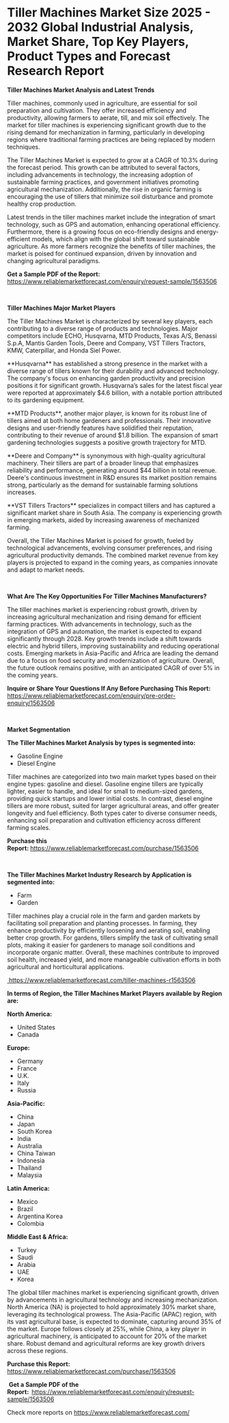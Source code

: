 <p><h1>Tiller Machines Market Size 2025 - 2032 Global Industrial Analysis, Market Share, Top Key Players, Product Types and Forecast Research Report</h1></p><p><strong>Tiller Machines Market Analysis and Latest Trends</strong></p>
<p><p>Tiller machines, commonly used in agriculture, are essential for soil preparation and cultivation. They offer increased efficiency and productivity, allowing farmers to aerate, till, and mix soil effectively. The market for tiller machines is experiencing significant growth due to the rising demand for mechanization in farming, particularly in developing regions where traditional farming practices are being replaced by modern techniques.</p><p>The Tiller Machines Market is expected to grow at a CAGR of 10.3% during the forecast period. This growth can be attributed to several factors, including advancements in technology, the increasing adoption of sustainable farming practices, and government initiatives promoting agricultural mechanization. Additionally, the rise in organic farming is encouraging the use of tillers that minimize soil disturbance and promote healthy crop production.</p><p>Latest trends in the tiller machines market include the integration of smart technology, such as GPS and automation, enhancing operational efficiency. Furthermore, there is a growing focus on eco-friendly designs and energy-efficient models, which align with the global shift toward sustainable agriculture. As more farmers recognize the benefits of tiller machines, the market is poised for continued expansion, driven by innovation and changing agricultural paradigms.</p></p>
<p><strong>Get a Sample PDF of the Report:&nbsp;</strong> <a href="https://www.reliablemarketforecast.com/enquiry/request-sample/1563506?utm_campaign=2781&utm_medium=2&utm_source=Github&utm_content=ia&utm_term=11042025&utm_id=tiller-machines">https://www.reliablemarketforecast.com/enquiry/request-sample/1563506</a></p>
<p>&nbsp;</p>
<p><strong>Tiller Machines Major Market Players</strong></p>
<p><p>The Tiller Machines Market is characterized by several key players, each contributing to a diverse range of products and technologies. Major competitors include ECHO, Husqvarna, MTD Products, Texas A/S, Benassi S.p.A, Mantis Garden Tools, Deere and Company, VST Tillers Tractors, KMW, Caterpillar, and Honda Siel Power.</p><p>**Husqvarna** has established a strong presence in the market with a diverse range of tillers known for their durability and advanced technology. The company's focus on enhancing garden productivity and precision positions it for significant growth. Husqvarna’s sales for the latest fiscal year were reported at approximately $4.6 billion, with a notable portion attributed to its gardening equipment.</p><p>**MTD Products**, another major player, is known for its robust line of tillers aimed at both home gardeners and professionals. Their innovative designs and user-friendly features have solidified their reputation, contributing to their revenue of around $1.8 billion. The expansion of smart gardening technologies suggests a positive growth trajectory for MTD.</p><p>**Deere and Company** is synonymous with high-quality agricultural machinery. Their tillers are part of a broader lineup that emphasizes reliability and performance, generating around $44 billion in total revenue. Deere's continuous investment in R&D ensures its market position remains strong, particularly as the demand for sustainable farming solutions increases.</p><p>**VST Tillers Tractors** specializes in compact tillers and has captured a significant market share in South Asia. The company is experiencing growth in emerging markets, aided by increasing awareness of mechanized farming.</p><p>Overall, the Tiller Machines Market is poised for growth, fueled by technological advancements, evolving consumer preferences, and rising agricultural productivity demands. The combined market revenue from key players is projected to expand in the coming years, as companies innovate and adapt to market needs.</p></p>
<p>&nbsp;</p>
<p><strong>What Are The Key Opportunities For Tiller Machines Manufacturers?</strong></p>
<p><p>The tiller machines market is experiencing robust growth, driven by increasing agricultural mechanization and rising demand for efficient farming practices. With advancements in technology, such as the integration of GPS and automation, the market is expected to expand significantly through 2028. Key growth trends include a shift towards electric and hybrid tillers, improving sustainability and reducing operational costs. Emerging markets in Asia-Pacific and Africa are leading the demand due to a focus on food security and modernization of agriculture. Overall, the future outlook remains positive, with an anticipated CAGR of over 5% in the coming years.</p></p>
<p><strong>Inquire or Share Your Questions If Any Before Purchasing This Report:</strong> <a href="https://www.reliablemarketforecast.com/enquiry/pre-order-enquiry/1563506?utm_campaign=2781&utm_medium=2&utm_source=Github&utm_content=ia&utm_term=11042025&utm_id=tiller-machines">https://www.reliablemarketforecast.com/enquiry/pre-order-enquiry/1563506</a></p>
<p>&nbsp;</p>
<p><strong>Market Segmentation</strong></p>
<p><strong>The Tiller Machines Market Analysis by types is segmented into:</strong></p>
<p><ul><li>Gasoline Engine</li><li>Diesel Engine</li></ul></p>
<p><p>Tiller machines are categorized into two main market types based on their engine types: gasoline and diesel. Gasoline engine tillers are typically lighter, easier to handle, and ideal for small to medium-sized gardens, providing quick startups and lower initial costs. In contrast, diesel engine tillers are more robust, suited for larger agricultural areas, and offer greater longevity and fuel efficiency. Both types cater to diverse consumer needs, enhancing soil preparation and cultivation efficiency across different farming scales.</p></p>
<p><strong>Purchase this Report:&nbsp;</strong><a href="https://www.reliablemarketforecast.com/purchase/1563506?utm_campaign=2781&utm_medium=2&utm_source=Github&utm_content=ia&utm_term=11042025&utm_id=tiller-machines">https://www.reliablemarketforecast.com/purchase/1563506</a></p>
<p>&nbsp;</p>
<p><strong>The Tiller Machines Market Industry Research by Application is segmented into:</strong></p>
<p><ul><li>Farm</li><li>Garden</li></ul></p>
<p><p>Tiller machines play a crucial role in the farm and garden markets by facilitating soil preparation and planting processes. In farming, they enhance productivity by efficiently loosening and aerating soil, enabling better crop growth. For gardens, tillers simplify the task of cultivating small plots, making it easier for gardeners to manage soil conditions and incorporate organic matter. Overall, these machines contribute to improved soil health, increased yield, and more manageable cultivation efforts in both agricultural and horticultural applications.</p></p>
<p><a href="https://www.reliablemarketforecast.com/tiller-machines-r1563506?utm_campaign=2781&utm_medium=2&utm_source=Github&utm_content=ia&utm_term=11042025&utm_id=tiller-machines">&nbsp;https://www.reliablemarketforecast.com/tiller-machines-r1563506</a></p>
<p><strong>In terms of Region, the Tiller Machines Market Players available by Region are:</strong></p>
<p>
    <p> <strong> North America: </strong>
        <ul>
            <li>United States</li>
            <li>Canada</li>
        </ul>
        </p> 
    <p> <strong> Europe: </strong>
        <ul>
            <li>Germany</li>
            <li>France</li>
            <li>U.K.</li>
            <li>Italy</li>
            <li>Russia</li>
        </ul>
        </p> 
    <p> <strong> Asia-Pacific: </strong>
        <ul>
            <li>China</li>
            <li>Japan</li>
            <li>South Korea</li>
            <li>India</li>
            <li>Australia</li>
            <li>China Taiwan</li>
            <li>Indonesia</li>
            <li>Thailand</li>
            <li>Malaysia</li>
        </ul>
        </p> 
    <p> <strong> Latin America: </strong>
        <ul>
            <li>Mexico</li>
            <li>Brazil</li>
            <li>Argentina Korea</li>
            <li>Colombia</li>
        </ul>
        </p> 
    <p> <strong> Middle East & Africa: </strong>
        <ul>
            <li>Turkey</li>
            <li>Saudi</li>
            <li>Arabia</li>
            <li>UAE</li>
            <li>Korea</li>
        </ul>
    </p>
    </p>
<p><p>The global tiller machines market is experiencing significant growth, driven by advancements in agricultural technology and increasing mechanization. North America (NA) is projected to hold approximately 30% market share, leveraging its technological prowess. The Asia-Pacific (APAC) region, with its vast agricultural base, is expected to dominate, capturing around 35% of the market. Europe follows closely at 25%, while China, a key player in agricultural machinery, is anticipated to account for 20% of the market share. Robust demand and agricultural reforms are key growth drivers across these regions.</p></p>
<p><strong>Purchase this Report: </strong><a href="https://www.reliablemarketforecast.com/purchase/1563506?utm_campaign=2781&utm_medium=2&utm_source=Github&utm_content=ia&utm_term=11042025&utm_id=tiller-machines">https://www.reliablemarketforecast.com/purchase/1563506</a></p>
<p>&nbsp;<strong>Get a Sample PDF of the Report:&nbsp;&nbsp;</strong><a href="https://www.reliablemarketforecast.com/enquiry/request-sample/1563506?utm_campaign=2781&utm_medium=2&utm_source=Github&utm_content=ia&utm_term=11042025&utm_id=tiller-machines">https://www.reliablemarketforecast.com/enquiry/request-sample/1563506</a></p>
<p><strong></strong></p>
<p>Check more reports on <a href="https://www.reliablemarketforecast.com/?utm_campaign=2781&utm_medium=2&utm_source=Github&utm_content=ia&utm_term=11042025&utm_id=tiller-machines">https://www.reliablemarketforecast.com/</a></p>